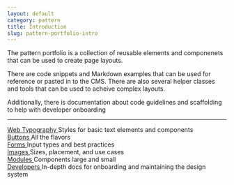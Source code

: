 ```yaml
---
layout: default
category: pattern
title: Introduction
slug: pattern-portfolio-intro
---
```


<div class="about-that">
	<p>The pattern portfolio is a collection of reusable elements and componenets that can be used to create page layouts.</p>
	<p>There are code snippets and Markdown examples that can be used for reference or pasted in to the CMS. There are also several helper classes and tools that can be used to acheive complex layouts.</p>
	<p>Additionally, there is documentation about code guidelines and scaffolding to help with developer onboarding</p>

<hr>

<div class="grid-row">
	<div class="toolkit-section one-half">
		<a href="{{ site.baseurl }}/web-typography/" class="toolkit-section-link">
			Web Typography
		</a>
		Styles for basic text elements and components
	</div>
	<div class="toolkit-section one-half">
		<a href="{{ site.baseurl }}/buttons/" class="toolkit-section-link">
			Buttons
		</a>
		All the flavors
	</div>
	<div class="toolkit-section one-half">
		<a href="{{ site.baseurl }}/forms/" class="toolkit-section-link">
			Forms
		</a>
		Input types and best practices
	</div>
	<div class="toolkit-section one-half">
		<a href="{{ site.baseurl }}/images/" class="toolkit-section-link">
			Images
		</a>
		Sizes, placement, and use cases
	</div>
	<div class="toolkit-section one-half">
		<a href="{{ site.baseurl }}/modules/" class="toolkit-section-link">
			Modules
		</a>
		Components large and small
	</div>
	<div class="toolkit-section one-half">
		<a href="{{ site.baseurl }}/developers/" class="toolkit-section-link">
			Developers
		</a>
		In-depth docs for onboarding and maintaining the design system
	</div>
</div>